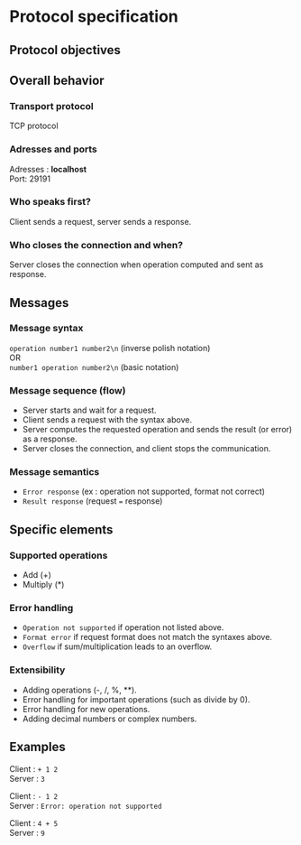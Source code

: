 # Protocol specification

## Protocol objectives

## Overall behavior
### Transport protocol
TCP protocol

### Adresses and ports
Adresses : **localhost**  
Port: 29191

### Who speaks first?
Client sends a request, server sends a response.

### Who closes the connection and when?
Server closes the connection when operation computed and sent as response.

## Messages
### Message syntax
`operation number1 number2\n` (inverse polish notation)  
OR  
`number1 operation number2\n` (basic notation)

### Message sequence (flow)
- Server starts and wait for a request.
- Client sends a request with the syntax above.
- Server computes the requested operation and sends the result (or error) as a response.
- Server closes the connection, and client stops the communication.

### Message semantics
- `Error response` (ex : operation not supported, format not correct)
- `Result response` (request `=` response)

## Specific elements
### Supported operations
* Add (+)
* Multiply (*)

### Error handling
- `Operation not supported` if operation not listed above.
- `Format error` if request format does not match the syntaxes above.
- `Overflow` if sum/multiplication leads to an overflow.

### Extensibility
- Adding operations (-, /, %, **).
- Error handling for important operations (such as divide by 0).
- Error handling for new operations.
- Adding decimal numbers or complex numbers.

## Examples

Client : `+ 1 2`  
Server : `3`

Client : `- 1 2`  
Server : `Error: operation not supported`

Client : `4 + 5`  
Server : `9`